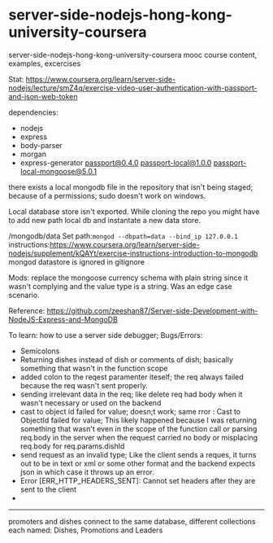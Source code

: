 # server-side-nodejs-hong-kong-university-coursera
server-side-nodejs-hong-kong-university-coursera mooc course content, examples, excercises

Stat:
https://www.coursera.org/learn/server-side-nodejs/lecture/smZ4q/exercise-video-user-authentication-with-passport-and-json-web-token


dependencies:
- nodejs
- express
- body-parser
- morgan
- express-generator
passport@0.4.0 passport-local@1.0.0 passport-local-mongoose@5.0.1

there exists a local mongodb file in the repository that isn't being staged; because of a permissions; sudo doesn't work on windows.

Local database store isn't exported. While cloning the repo you might have to add new path local db and instantate a new data store.

/mongodb/data
Set path:`mongod --dbpath=data --bind_ip 127.0.0.1`
instructions:https://www.coursera.org/learn/server-side-nodejs/supplement/kQAYt/exercise-instructions-introduction-to-mongodb
mongod datastore is ignored in gitignore


Mods: replace the mongoose currency schema with plain string since it wasn't complying and the value type is a string.
Was an edge case scenario.

Reference:
https://github.com/zeeshan87/Server-side-Development-with-NodeJS-Express-and-MongoDB


To learn: how to use a server side debugger;
Bugs/Errors:
- Semicolons
- Returning dishes instead of dish or comments of dish; basically something that wasn't in the function scope
- added colon to the reqest paramenter iteself; the req always failed because the req wasn't sent properly.
- sending irrelevant data in the req; like delete req had body when it wasn't necessary or used on the backend
- cast to object id failed for value; doesn;t work; same rror : Cast to ObjectId failed for value; This likely happened because I was returning something that wasn't even in the scope of the function call or parsing req.body in the server when the request carried no body or misplacing req.body for req.params.dishId
- send request as an invalid type; Like the client sends a reques, it turns out to be in text or xml or some other format and the backend expects json in which case it throws up an error.
- Error [ERR_HTTP_HEADERS_SENT]: Cannot set headers after they
are sent to the client
- 
--- 

promoters and dishes connect to the same database, different collections each named: Dishes, Promotions and Leaders